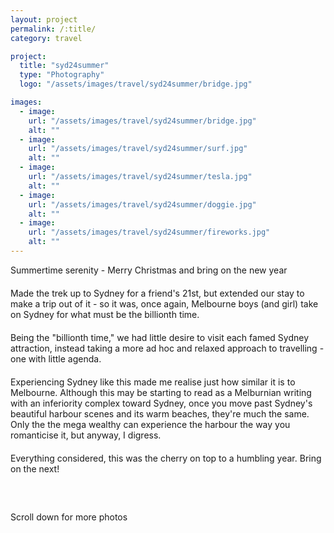 ```yaml
---
layout: project
permalink: /:title/
category: travel

project:
  title: "syd24summer"
  type: "Photography"
  logo: "/assets/images/travel/syd24summer/bridge.jpg"

images:
  - image:
    url: "/assets/images/travel/syd24summer/bridge.jpg"
    alt: ""
  - image:
    url: "/assets/images/travel/syd24summer/surf.jpg"
    alt: ""
  - image:
    url: "/assets/images/travel/syd24summer/tesla.jpg"
    alt: ""
  - image:
    url: "/assets/images/travel/syd24summer/doggie.jpg"
    alt: ""
  - image:
    url: "/assets/images/travel/syd24summer/fireworks.jpg"
    alt: ""
---
```

<p style="margin-bottom: 20px;">Summertime serenity - Merry Christmas and bring on the new year</p>

<p style="margin-bottom: 20px;">Made the trek up to Sydney for a friend's 21st, but extended our stay to make a trip out of it - so it was, once again, Melbourne boys (and girl) take on Sydney for what must be the billionth time.</p>

<p style="margin-bottom: 20px;">Being the "billionth time," we had little desire to visit each famed Sydney attraction, instead taking a more ad hoc and relaxed approach to travelling - one with little agenda.</p>

<p style="margin-bottom: 20px;">Experiencing Sydney like this made me realise just how similar it is to Melbourne. Although this may be starting to read as a Melburnian writing with an inferiority complex toward Sydney, once you move past Sydney's beautiful harbour scenes and its warm beaches, they're much the same. Only the the mega wealthy can experience the harbour the way you romanticise it, but anyway, I digress.</p>

<p style="margin-bottom: 60px;">Everything considered, this was the cherry on top to a humbling year. Bring on the next!</p>

<p>Scroll down for more photos</p>